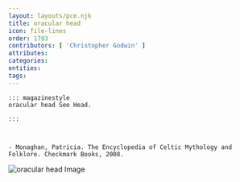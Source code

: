 ```yaml
---
layout: layouts/pce.njk
title: oracular head
icon: file-lines
order: 1793
contributors: [ 'Christopher Godwin' ]
attributes:
categories:
entities:
tags:
---
```

``` tab [group1:Info]
::: magazinestyle
oracular head See Head.

:::
```
``` tab [group1:Attributes]
```
``` tab [group1:Entities]
```
``` tab [group1:Sources]
- Monaghan, Patricia. The Encyclopedia of Celtic Mythology and Folklore. Checkmark Books, 2008.
```
![oracular head Image]([None])
